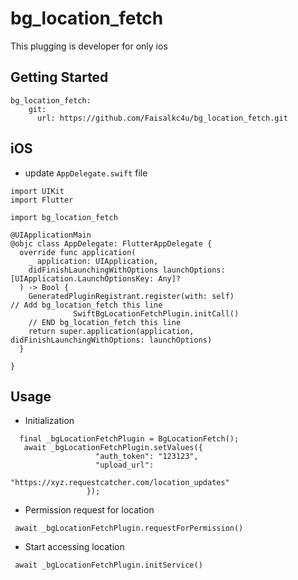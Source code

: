 # bg_location_fetch

This plugging is developer for only ios
## Getting Started

```
bg_location_fetch:
    git:
      url: https://github.com/Faisalkc4u/bg_location_fetch.git
```

## iOS
- update ```AppDelegate.swift``` file

```
import UIKit
import Flutter

import bg_location_fetch

@UIApplicationMain
@objc class AppDelegate: FlutterAppDelegate {
  override func application(
    _ application: UIApplication,
    didFinishLaunchingWithOptions launchOptions: [UIApplication.LaunchOptionsKey: Any]?
  ) -> Bool {
    GeneratedPluginRegistrant.register(with: self)
// Add bg_location_fetch this line
              SwiftBgLocationFetchPlugin.initCall()
    // END bg_location_fetch this line
    return super.application(application, didFinishLaunchingWithOptions: launchOptions)
  }
   
}

 ``` 


 ## Usage

 - Initialization

 ```
   final _bgLocationFetchPlugin = BgLocationFetch();
    await _bgLocationFetchPlugin.setValues({
                    "auth_token": "123123",
                    "upload_url":
                        "https://xyz.requestcatcher.com/location_updates"
                  });
 ```

 - Permission request for location

 ```
  await _bgLocationFetchPlugin.requestForPermission()
 ```
 - Start accessing location

 ```
  await _bgLocationFetchPlugin.initService()
 ```